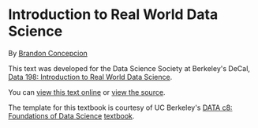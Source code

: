 # Introduction to Real World Data Science

By [Brandon Concepcion](http://brandonconcepcion.com)

This text was developed for the Data Science Society at Berkeley's DeCal, [Data 198: Introduction to Real World Data Science][data198].

You can [view this text online][ghpages] or [view the source][source].

[data198]: http://dssdecal.org
[ghpages]: https://dssdecal.org/textbook/chapters
[source]: https://github.com/dss-data198/textbook

The template for this textbook is courtesy of UC Berkeley's [DATA c8: Foundations of Data Science](https://www.data8.org/) [ textbook](https://inferentialthinking.com/chapters/intro.html).

